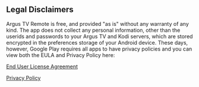 ## Legal Disclaimers

Argus TV Remote is free, and provided "as is" without any warranty of any kind. The app does not collect any personal information, other than the userids and passwords to your Argus TV and Kodi servers, which are stored encrypted in the preferences storage of your Android device. These days, however, Google Play requires all apps to have privacy policies and you can view both the EULA and Privacy Policy here:

[End User License Agreement](EULA.html)

[Privacy Policy](PrivacyPolicy.html)
